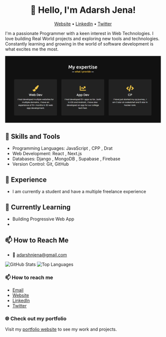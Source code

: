 <h1 align="center">👋 Hello, I'm Adarsh Jena!</h1>
<p align="center">
  <a href="https://adarshjena.in">Website</a> •
  <a href="https://www.linkedin.com/in/adarshnjena/">LinkedIn</a> •
  <a href="[Your Twitter URL]">Twitter</a>
</p>

<!-- Add a short introduction about yourself -->
I'm a passionate Programmer with a keen interest in Web Technologies. I love building Real World projects and exploring new tools and technologies. Constantly learning and growing in the world of software development is what excites me the most.

<!-- Add a catchy banner or an image showcasing your work or interests -->
![Banner](banner.png)

## 🚀 Skills and Tools

<!-- List the technologies, tools, and programming languages you're experienced with -->
- Programming Languages: JavaScript , CPP , Drat
- Web Development: React , Next.js
- Databases: Django , MongoDB , Supabase , Firebase
- Version Control: Git, GitHub

## 💼 Experience

<!-- Add your work experience, internships, or notable projects -->
- I am currently a student and have a multiple freelance experience 

## 🌱 Currently Learning

<!-- Mention the technologies or concepts you're currently learning -->
- Building Progressive Web App
- 

## 📫 How to Reach Me

<!-- Add your contact information such as email address -->
- 📧 adarshnjena@gmail.com

<!-- Add badges for your GitHub stats, top programming languages, etc. -->
![GitHub Stats](https://github-readme-stats.vercel.app/api?username=adarshnjena&show_icons=true&theme=dark)
![Top Languages](https://github-readme-stats.vercel.app/api/top-langs/?username=adarshnjena&layout=compact&theme=dark)

<!-- Add a footer with credits or acknowledgments if needed -->
### 📫 How to reach me

<!-- Add your contact information or social media links -->
- [Email](mailto:adarshnjena@gmail.com)
- [Website](https://adarshjena.in)
- [LinkedIn](https://www.linkedin.com/in/adarshnjena/)
- [Twitter](https://twitter.com/yourusername)

### 🌐 Check out my portfolio

<!-- Add a link to your portfolio or showcase projects -->
Visit my [portfolio website](https://adarshjena.in) to see my work and projects.

<!-- Add any additional sections or customize the content based on your preferences -->

<!-- Add a footer with relevant badges or acknowledgments -->
<!-- For example: -->
<!-- ![Your Badge](https://img.shields.io/badge/-Badge%20Name-BadgeColor)
 -->
